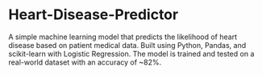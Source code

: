 # Heart-Disease-Predictor
A simple machine learning model that predicts the likelihood of heart disease based on patient medical data. Built using Python, Pandas, and scikit-learn with Logistic Regression. The model is trained and tested on a real-world dataset with an accuracy of ~82%.
